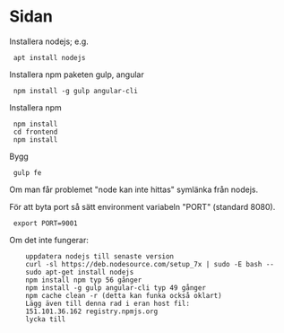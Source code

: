 # Sidan

Installera nodejs; e.g.
```
 apt install nodejs
```

Installera npm paketen gulp, angular
```
 npm install -g gulp angular-cli
```

Installera npm
```
 npm install
 cd frontend
 npm install
```

Bygg
```
 gulp fe
```

Om man får problemet "node kan inte hittas" symlänka från nodejs.

För att byta port så sätt environment variabeln "PORT" (standard 8080).
```
 export PORT=9001
```

Om det inte fungerar:
```
	uppdatera nodejs till senaste version
	curl -sl https://deb.nodesource.com/setup_7x | sudo -E bash --
	sudo apt-get install nodejs
	npm install npm typ 56 gånger
	npm install -g gulp angular-cli typ 49 gånger
	npm cache clean -r (detta kan funka också oklart)
	Lägg även till denna rad i eran host fil:
	151.101.36.162 registry.npmjs.org
	lycka till
```
